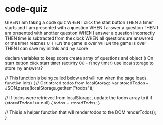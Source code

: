 # code-quiz

GIVEN I am taking a code quiz
WHEN I click the start button
THEN a timer starts and I am presented with a question
WHEN I answer a question
THEN I am presented with another question
WHEN I answer a question incorrectly
THEN time is subtracted from the clock
WHEN all questions are answered or the timer reaches 0
THEN the game is over
WHEN the game is over
THEN I can save my initials and my score


declare variables to keep score 
create array of questions and object ()
On start button click start timer (activity 00 - fancy timer)
use local storage to store my answers?


// This function is being called below and will run when the page loads.
function init() {
  // Get stored todos from localStorage
  var storedTodos = JSON.parse(localStorage.getItem("todos"));

  // If todos were retrieved from localStorage, update the todos array to it
  if (storedTodos !== null) {
    todos = storedTodos;
  }

  // This is a helper function that will render todos to the DOM
  renderTodos();
}


